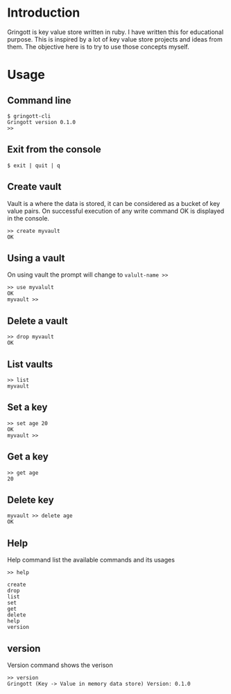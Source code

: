 
# Introduction

Gringott is key value store written in ruby. I have written this for educational purpose. 
This is inspired by a lot of key value store projects and ideas from them. The objective 
here is to try to use those concepts myself.

# Usage

## Command line

    $ gringott-cli
    Gringott version 0.1.0
    >>

## Exit from the console

    $ exit | quit | q

## Create vault

Vault is a where the data is stored, it can be considered as a bucket of key value pairs. On successful execution of 
any write command OK is displayed in the console.

    >> create myvault
    OK

## Using a vault

On using vault the prompt will change to `valult-name >>`

    >> use myvalult
    OK
    myvault >>

## Delete a vault

    >> drop myvault
    OK

## List vaults

    >> list
    myvault

## Set a key

    >> set age 20
    OK
    myvault >>

## Get a key

    >> get age
    20

## Delete key

    myvault >> delete age
    OK

## Help

Help command list the available commands and its usages

    >> help

    create
    drop
    list
    set
    get
    delete
    help
    version

## version

Version command shows the verison

    >> version
    Gringott (Key -> Value in memory data store) Version: 0.1.0
